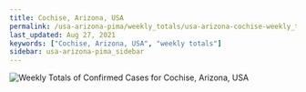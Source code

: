 ```yaml
---
title: Cochise, Arizona, USA
permalink: /usa-arizona-pima/weekly_totals/usa-arizona-cochise-weekly_totals.html
last_updated: Aug 27, 2021
keywords: ["Cochise, Arizona, USA", "weekly totals"]
sidebar: usa-arizona-pima_sidebar
---
```


![Weekly Totals of Confirmed Cases for Cochise, Arizona, USA](/covid_tracker/images/graphs/usa-arizona-cochise-weekly_totals_graph.png)
